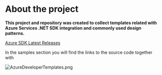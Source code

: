 # About the project

**This project and repository was created to collect templates related with Azure Services .NET SDK integration and commonly used design patterns.**

[Azure SDK Latest Releases](https://azure.github.io/azure-sdk/releases/latest/dotnet.html)

In the samples section you will find the links to the source code together with 

![AzureDeveloperTemplates.png](assets/images/AzureDeveloperTemplates.png)